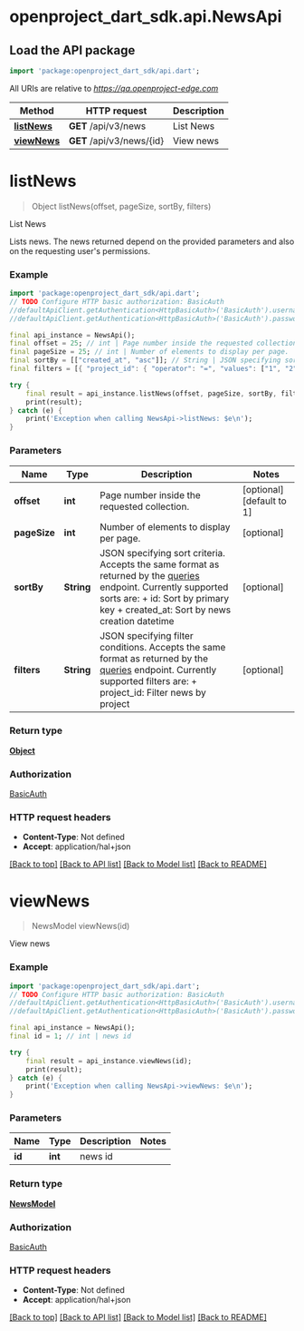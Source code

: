 # openproject_dart_sdk.api.NewsApi

## Load the API package
```dart
import 'package:openproject_dart_sdk/api.dart';
```

All URIs are relative to *https://qa.openproject-edge.com*

Method | HTTP request | Description
------------- | ------------- | -------------
[**listNews**](NewsApi.md#listnews) | **GET** /api/v3/news | List News
[**viewNews**](NewsApi.md#viewnews) | **GET** /api/v3/news/{id} | View news


# **listNews**
> Object listNews(offset, pageSize, sortBy, filters)

List News

Lists news. The news returned depend on the provided parameters and also on the requesting user's permissions.

### Example
```dart
import 'package:openproject_dart_sdk/api.dart';
// TODO Configure HTTP basic authorization: BasicAuth
//defaultApiClient.getAuthentication<HttpBasicAuth>('BasicAuth').username = 'YOUR_USERNAME'
//defaultApiClient.getAuthentication<HttpBasicAuth>('BasicAuth').password = 'YOUR_PASSWORD';

final api_instance = NewsApi();
final offset = 25; // int | Page number inside the requested collection.
final pageSize = 25; // int | Number of elements to display per page.
final sortBy = [["created_at", "asc"]]; // String | JSON specifying sort criteria. Accepts the same format as returned by the [queries](https://www.openproject.org/docs/api/endpoints/queries/) endpoint. Currently supported sorts are:  + id: Sort by primary key  + created_at: Sort by news creation datetime
final filters = [{ "project_id": { "operator": "=", "values": ["1", "2"] } }]; // String | JSON specifying filter conditions. Accepts the same format as returned by the [queries](https://www.openproject.org/docs/api/endpoints/queries/) endpoint. Currently supported filters are:  + project_id: Filter news by project

try {
    final result = api_instance.listNews(offset, pageSize, sortBy, filters);
    print(result);
} catch (e) {
    print('Exception when calling NewsApi->listNews: $e\n');
}
```

### Parameters

Name | Type | Description  | Notes
------------- | ------------- | ------------- | -------------
 **offset** | **int**| Page number inside the requested collection. | [optional] [default to 1]
 **pageSize** | **int**| Number of elements to display per page. | [optional] 
 **sortBy** | **String**| JSON specifying sort criteria. Accepts the same format as returned by the [queries](https://www.openproject.org/docs/api/endpoints/queries/) endpoint. Currently supported sorts are:  + id: Sort by primary key  + created_at: Sort by news creation datetime | [optional] 
 **filters** | **String**| JSON specifying filter conditions. Accepts the same format as returned by the [queries](https://www.openproject.org/docs/api/endpoints/queries/) endpoint. Currently supported filters are:  + project_id: Filter news by project | [optional] 

### Return type

[**Object**](Object.md)

### Authorization

[BasicAuth](../README.md#BasicAuth)

### HTTP request headers

 - **Content-Type**: Not defined
 - **Accept**: application/hal+json

[[Back to top]](#) [[Back to API list]](../README.md#documentation-for-api-endpoints) [[Back to Model list]](../README.md#documentation-for-models) [[Back to README]](../README.md)

# **viewNews**
> NewsModel viewNews(id)

View news



### Example
```dart
import 'package:openproject_dart_sdk/api.dart';
// TODO Configure HTTP basic authorization: BasicAuth
//defaultApiClient.getAuthentication<HttpBasicAuth>('BasicAuth').username = 'YOUR_USERNAME'
//defaultApiClient.getAuthentication<HttpBasicAuth>('BasicAuth').password = 'YOUR_PASSWORD';

final api_instance = NewsApi();
final id = 1; // int | news id

try {
    final result = api_instance.viewNews(id);
    print(result);
} catch (e) {
    print('Exception when calling NewsApi->viewNews: $e\n');
}
```

### Parameters

Name | Type | Description  | Notes
------------- | ------------- | ------------- | -------------
 **id** | **int**| news id | 

### Return type

[**NewsModel**](NewsModel.md)

### Authorization

[BasicAuth](../README.md#BasicAuth)

### HTTP request headers

 - **Content-Type**: Not defined
 - **Accept**: application/hal+json

[[Back to top]](#) [[Back to API list]](../README.md#documentation-for-api-endpoints) [[Back to Model list]](../README.md#documentation-for-models) [[Back to README]](../README.md)

